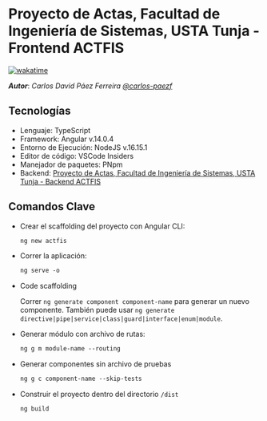 # Proyecto de Actas, Facultad de Ingeniería de Sistemas, USTA Tunja - Frontend ACTFIS

[![wakatime](https://wakatime.com/badge/user/8ef73281-6d0a-4758-af11-fd880ca3009c/project/3d3298e6-9879-412b-aa21-74ab1f67705e.svg?style=for-the-badge)](https://wakatime.com/badge/user/8ef73281-6d0a-4758-af11-fd880ca3009c/project/3d3298e6-9879-412b-aa21-74ab1f67705e)

***Autor***: *Carlos David Páez Ferreira [@carlos-paezf](https://github.com/carlos-paezf)*

## Tecnologías

- Lenguaje: TypeScript
- Framework: Angular v.14.0.4
- Entorno de Ejecución: NodeJS v.16.15.1
- Editor de código: VSCode Insiders
- Manejador de paquetes: PNpm
- Backend: [Proyecto de Actas, Facultad de Ingeniería de Sistemas, USTA Tunja - Backend ACTFIS](https://github.com/carlos-paezf/USTA-FIS-Actas-Backend)

## Comandos Clave

- Crear el scaffolding del proyecto con Angular CLI:

  ```txt
  ng new actfis
  ```

- Correr la aplicación:

  ```txt
  ng serve -o
  ```

- Code scaffolding

  Correr `ng generate component component-name` para generar un nuevo componente. También puede usar `ng generate directive|pipe|service|class|guard|interface|enum|module`.

- Generar módulo con archivo de rutas:
  
  ```txt
  ng g m module-name --routing
  ```

- Generar componentes sin archivo de pruebas
  
  ```txt
  ng g c component-name --skip-tests
  ```

- Construir el proyecto dentro del directorio `/dist`
  
  ```txt
  ng build
  ```
